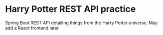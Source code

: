 # Harry Potter REST API practice

Spring Boot REST API detailing things from the Harry Potter universe. May add a React frontend later
